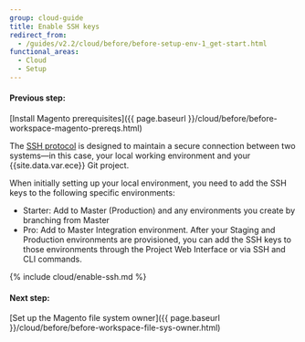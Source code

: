 ```yaml
---
group: cloud-guide
title: Enable SSH keys
redirect_from:
  - /guides/v2.2/cloud/before/before-setup-env-1_get-start.html
functional_areas:
  - Cloud
  - Setup
---
```


#### Previous step:
[Install Magento prerequisites]({{ page.baseurl }}/cloud/before/before-workspace-magento-prereqs.html)

The [SSH protocol](https://en.wikipedia.org/wiki/Secure_Shell) is designed to maintain a secure connection between two systems&mdash;in this case, your local working environment and your {{site.data.var.ece}} Git project.

When initially setting up your local environment, you need to add the SSH keys to the following specific environments:

* Starter: Add to Master (Production) and any environments you create by branching from Master
* Pro: Add to Master Integration environment. After your Staging and Production environments are provisioned, you can add the SSH keys to those environments through the Project Web Interface or via SSH and CLI commands.

{% include cloud/enable-ssh.md %}

#### Next step:
[Set up the Magento file system owner]({{ page.baseurl }}/cloud/before/before-workspace-file-sys-owner.html)
